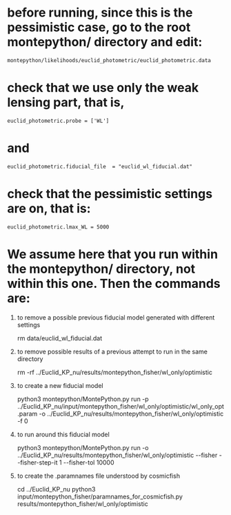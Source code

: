 # before running, since this is the pessimistic case, go to the root montepython/ directory and edit:

    montepython/likelihoods/euclid_photometric/euclid_photometric.data

# check that we use only the weak lensing part, that is,

    euclid_photometric.probe = ['WL']

# and

    euclid_photometric.fiducial_file  = "euclid_wl_fiducial.dat"

#  check that the pessimistic settings are on, that is:

    euclid_photometric.lmax_WL = 5000

# We assume here that you run within the montepython/ directory, not within this one. Then the commands are:

1) to remove a possible previous fiducial model generated with different settings

    rm data/euclid_wl_fiducial.dat

2) to remove possible results of a previous attempt to run in the same directory

    rm -rf ../Euclid_KP_nu/results/montepython_fisher/wl_only/optimistic

3) to create a new fiducial model

    python3 montepython/MontePython.py run -p ../Euclid_KP_nu/input/montepython_fisher/wl_only/optimistic/wl_only_opt.param -o ../Euclid_KP_nu/results/montepython_fisher/wl_only/optimistic -f 0

4) to run around this fiducial model

    python3 montepython/MontePython.py run -o ../Euclid_KP_nu/results/montepython_fisher/wl_only/optimistic --fisher --fisher-step-it 1 --fisher-tol 10000

5) to create the .paramnames file understood by cosmicfish

    cd ../Euclid_KP_nu
    python3 input/montepython_fisher/paramnames_for_cosmicfish.py results/montepython_fisher/wl_only/optimistic